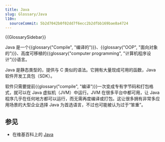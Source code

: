```yaml
---
title: Java
slug: Glossary/Java
l10n:
  sourceCommit: 5b2d7042b0f02dd7f6ecc2b2dfbb169bae8a4724
---
```


{{GlossarySidebar}}

Java 是一个{{glossary("Compile", "编译的")}}、{{glossary("OOP", "面向对象的")}}、高度可移植的{{glossary("computer programming", "计算机程序设计")}}语言。

Java 是静态类型的，提供与 C 类似的语法。它拥有大量现成可用的函数，Java 软件开发工具包（SDK）。

软件只需要提前{{glossary("compile", "编译")}}一次变成专有字节码和打包格式，就可以在 Java 虚拟机（JVM）中运行。JVM 在很多平台中都可用，让 Java 程序几乎在任何地方都可以运行，而无需再度编译或打包。这让很多拥有非常多应用场景的大型企业选择 Java 为首选语言，不过也可能被认为过于“笨重”。

## 参见

- 在维基百科上的 [Java](https://zh.wikipedia.org/wiki/Java)
